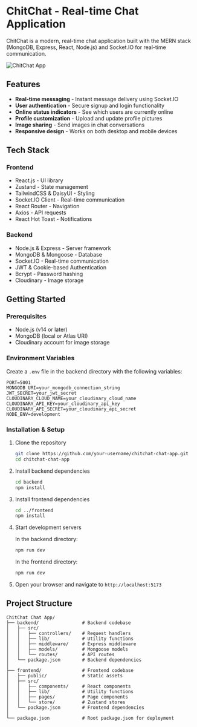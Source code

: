 # ChitChat - Real-time Chat Application

ChitChat is a modern, real-time chat application built with the MERN stack (MongoDB, Express, React, Node.js) and Socket.IO for real-time communication.

![ChitChat App](https://i.imgur.com/YOUR_IMAGE_ID.png) <!-- Replace with actual application screenshot -->

## Features

- **Real-time messaging** - Instant message delivery using Socket.IO
- **User authentication** - Secure signup and login functionality
- **Online status indicators** - See which users are currently online
- **Profile customization** - Upload and update profile pictures
- **Image sharing** - Send images in chat conversations
- **Responsive design** - Works on both desktop and mobile devices

## Tech Stack

### Frontend
- React.js - UI library
- Zustand - State management
- TailwindCSS & DaisyUI - Styling
- Socket.IO Client - Real-time communication
- React Router - Navigation
- Axios - API requests
- React Hot Toast - Notifications

### Backend
- Node.js & Express - Server framework
- MongoDB & Mongoose - Database
- Socket.IO - Real-time communication
- JWT & Cookie-based Authentication
- Bcrypt - Password hashing
- Cloudinary - Image storage

## Getting Started

### Prerequisites
- Node.js (v14 or later)
- MongoDB (local or Atlas URI)
- Cloudinary account for image storage

### Environment Variables
Create a `.env` file in the backend directory with the following variables:

```
PORT=5001
MONGODB_URI=your_mongodb_connection_string
JWT_SECRET=your_jwt_secret
CLOUDINARY_CLOUD_NAME=your_cloudinary_cloud_name
CLOUDINARY_API_KEY=your_cloudinary_api_key
CLOUDINARY_API_SECRET=your_cloudinary_api_secret
NODE_ENV=development
```

### Installation & Setup

1. Clone the repository
   ```bash
   git clone https://github.com/your-username/chitchat-chat-app.git
   cd chitchat-chat-app
   ```

2. Install backend dependencies
   ```bash
   cd backend
   npm install
   ```

3. Install frontend dependencies
   ```bash
   cd ../frontend
   npm install
   ```

4. Start development servers

   In the backend directory:
   ```bash
   npm run dev
   ```

   In the frontend directory:
   ```bash
   npm run dev
   ```

5. Open your browser and navigate to `http://localhost:5173`

## Project Structure

```
ChitChat Chat App/
├── backend/                # Backend codebase
│   ├── src/
│   │   ├── controllers/    # Request handlers
│   │   ├── lib/            # Utility functions
│   │   ├── middleware/     # Express middleware
│   │   ├── models/         # Mongoose models
│   │   └── routes/         # API routes
│   └── package.json        # Backend dependencies
│
├── frontend/               # Frontend codebase
│   ├── public/             # Static assets
│   ├── src/
│   │   ├── components/     # React components
│   │   ├── lib/            # Utility functions
│   │   ├── pages/          # Page components
│   │   └── store/          # Zustand stores
│   └── package.json        # Frontend dependencies
│
└── package.json            # Root package.json for deployment
```
